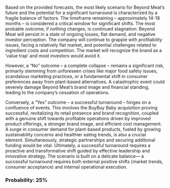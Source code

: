 Based on the provided forecasts, the most likely scenario for Beyond Meat’s future and the potential for a significant turnaround is characterized by a fragile balance of factors. The timeframe remaining – approximately 14-18 months – is considered a critical window for significant shifts.  The most probable outcome, if nothing changes, is continued stagnation: Beyond Meat will persist in a state of ongoing losses, flat demand, and negative investor perception. The company will continue to grapple with profitability issues, facing a relatively flat market, and potential challenges related to ingredient costs and competition. The market will recognize the brand as a ‘value trap’ and most investors would avoid it.

However, a “No” outcome – a complete collapse – remains a significant risk, primarily stemming from unforeseen crises like major food safety issues, scandalous marketing practices, or a fundamental shift in consumer preferences away from plant-based alternatives. A catastrophic event could severely damage Beyond Meat’s brand image and financial standing, leading to the company’s cessation of operations.

Conversely, a “Yes” outcome – a successful turnaround – hinges on a confluence of events. This involves the BuyBuy Baby acquisition proving successful, revitalizing its retail presence and brand recognition, coupled with a genuine shift towards profitable operations driven by improved product offerings, a stronger brand image, and efficient cost management.  A surge in consumer demand for plant-based products, fueled by growing sustainability concerns and healthier eating trends, is also a crucial element. Simultaneously, strategic partnerships and securing additional funding would be vital.  Ultimately, a successful turnaround requires a proactive and transformative shift guided by effective leadership and innovative strategy. The scenario is built on a delicate balance— a successful turnaround requires both external positive shifts (market trends, consumer acceptance) and internal operational execution.

### Probability: 25%